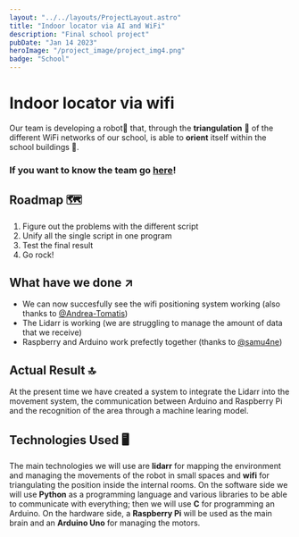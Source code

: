 ```yaml
---
layout: "../../layouts/ProjectLayout.astro"
title: "Indoor locator via AI and WiFi"
description: "Final school project"
pubDate: "Jan 14 2023"
heroImage: "/project_image/project_img4.png"
badge: "School"
---
```

# Indoor locator via wifi

Our team is developing a robot🤖 that, through the **triangulation** 📐 of the different WiFi networks of our school, is able to **orient** itself within the school buildings 🏫.

### If you want to know the team go [here](https://github.com/cassis-squad/about-us)!

## Roadmap 🗺️

 1. Figure out the problems with the different script
 2. Unify all the single script in one program
 3. Test the final result
 4. Go rock!

## What have we done ↗️

 - We can now succesfully see the wifi positioning system working (also thanks to [@Andrea-Tomatis](https://github.com/Andrea-Tomatis))
 - The Lidarr is working (we are struggling to manage the amount of data that we receive)
 - Raspberry and Arduino work prefectly together (thanks to [@samu4ne](https://github.com/samu4ne))

## Actual Result 🔝

At the present time we have created a system to integrate the Lidarr into the movement system, the communication between Arduino and Raspberry Pi and the recognition of the area through a machine learing model.

## Technologies Used 🖥️

The main technologies we will use are **lidarr** for mapping the environment and managing the movements of the robot in small spaces and **wifi** for triangulating the position inside the internal rooms.
On the software side we will use **Python** as a programming language and various libraries to be able to communicate with everything; then we will use **C** for programming an Arduino.
On the hardware side, a **Raspberry Pi** will be used as the main brain and an **Arduino Uno** for managing the motors. 
